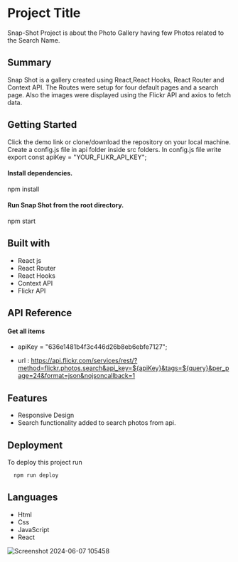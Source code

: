 # Project Title
Snap-Shot Project is about the Photo Gallery having few Photos related to the Search Name.

## Summary

Snap Shot is a gallery created using React,React Hooks, React Router and Context API. The Routes were setup for four default pages and a search page. Also the images were displayed using the Flickr API and axios to fetch data.

## Getting Started

Click the demo link or clone/download the repository on your local machine. Create a config.js file in api folder inside src folders. In config.js file write export const apiKey = "YOUR_FLIKR_API_KEY";

#### Install dependencies.

npm install

#### Run Snap Shot from the root directory.

npm start
## Built with

- React js 
- React Router
- React Hooks
- Context API
- Flickr API
## API Reference

#### Get all items

- apiKey = "636e1481b4f3c446d26b8eb6ebfe7127";

- url : https://api.flickr.com/services/rest/?method=flickr.photos.search&api_key=${apiKey}&tags=${query}&per_page=24&format=json&nojsoncallback=1


## Features

- Responsive Design
- Search functionality added to search photos from api.

## Deployment

To deploy this project run

```bash
  npm run deploy
```

## Languages

- Html
- Css
- JavaScript
- React

![Screenshot 2024-06-07 105458](https://github.com/RVKMohan/Snap-Shot_Project-Reactjs/assets/107797667/4d2492b2-586c-440a-8be0-1a5629aed9f0)
